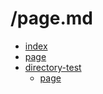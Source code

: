 ﻿# /page.md

- [index](/)
- [page](/page)
- [directory-test](/directory-test)
    - [page](/directory-test/page)